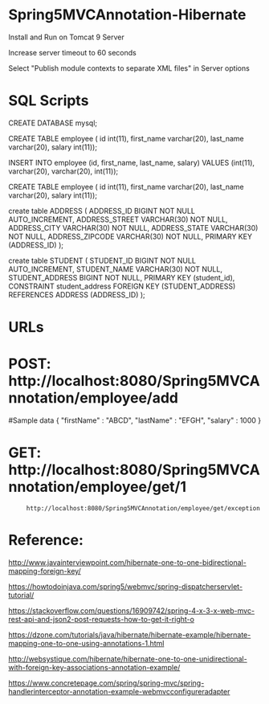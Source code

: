 # Spring5MVCAnnotation-Hibernate

Install and Run on Tomcat 9 Server

Increase server timeout to 60 seconds

Select "Publish module contexts to separate XML files" in Server options

# SQL Scripts

CREATE DATABASE mysql;

CREATE TABLE employee (
      id int(11), 
      first_name varchar(20), 
      last_name varchar(20), 
      salary int(11));
      
INSERT INTO employee
     (id, first_name, last_name, salary) 
  VALUES 
     (int(11), varchar(20), varchar(20), int(11));
     
CREATE TABLE employee (
      id int(11), 
      first_name varchar(20), 
      last_name varchar(20), 
      salary int(11));
      
create table ADDRESS (
   ADDRESS_ID BIGINT NOT NULL AUTO_INCREMENT,
   ADDRESS_STREET VARCHAR(30) NOT NULL,
   ADDRESS_CITY  VARCHAR(30) NOT NULL,
   ADDRESS_STATE  VARCHAR(30) NOT NULL,
   ADDRESS_ZIPCODE  VARCHAR(30) NOT NULL,
   PRIMARY KEY (ADDRESS_ID)
);
 
create table STUDENT (
   STUDENT_ID BIGINT NOT NULL AUTO_INCREMENT,
   STUDENT_NAME VARCHAR(30) NOT NULL,
   STUDENT_ADDRESS  BIGINT NOT NULL,
   PRIMARY KEY (student_id),
   CONSTRAINT student_address FOREIGN KEY (STUDENT_ADDRESS) REFERENCES ADDRESS (ADDRESS_ID)
);
     
# URLs
# POST:   http://localhost:8080/Spring5MVCAnnotation/employee/add

#Sample data
{
"firstName" : "ABCD",
"lastName" : "EFGH",
"salary" : 1000
}

# GET:   http://localhost:8080/Spring5MVCAnnotation/employee/get/1
		
         http://localhost:8080/Spring5MVCAnnotation/employee/get/exception

# Reference:

http://www.javainterviewpoint.com/hibernate-one-to-one-bidirectional-mapping-foreign-key/

https://howtodoinjava.com/spring5/webmvc/spring-dispatcherservlet-tutorial/

https://stackoverflow.com/questions/16909742/spring-4-x-3-x-web-mvc-rest-api-and-json2-post-requests-how-to-get-it-right-o

https://dzone.com/tutorials/java/hibernate/hibernate-example/hibernate-mapping-one-to-one-using-annotations-1.html

http://websystique.com/hibernate/hibernate-one-to-one-unidirectional-with-foreign-key-associations-annotation-example/

https://www.concretepage.com/spring/spring-mvc/spring-handlerinterceptor-annotation-example-webmvcconfigureradapter
